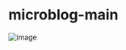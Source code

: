 # microblog-main
![image](https://user-images.githubusercontent.com/56008556/219165138-325dd0a9-e2f0-45d1-9644-65bf1854933a.png)
